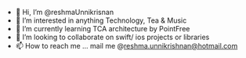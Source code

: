 - 👋 Hi, I’m @reshmaUnnikrisnan
- 👀 I’m interested in anything Technology, Tea &  Music
- 🌱 I’m currently learning TCA architecture by PointFree
- 💞️ I’m looking to collaborate on swift/ ios projects or libraries
- 📫 How to reach me ... mail me @reshma.unnikrishnan@hotmail.com

<!---
reshmaUnnikrisnan/reshmaUnnikrisnan is a ✨ special ✨ repository because its `README.md` (this file) appears on your GitHub profile.
You can click the Preview link to take a look at your changes.
--->
